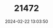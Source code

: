 ---
title: "21472"
category: "Tapirus indicus"
draft: false
date: 2024-02-22 13:03:50
languages:
  English: ["Asian Tapir", "Asiatic Tapir", "Indian Tapir", "Malayan Tapir", "Malay Tapir"]
  German: ["Asiatischer Tapir"]
  Malay: ["Badak Cipan", "Tenor"]
  French: ["Tapir àcChabraque", "Tapir à dos blanc", "Tapir de l'Inde", "Tapir Malais"]
  Spanish; Castilian: ["Tapir de la India"]
---